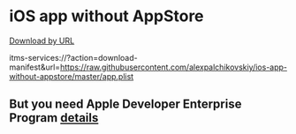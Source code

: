 # iOS app without AppStore

[Download by URL](itms-services://?action=download-manifest&url=https://raw.githubusercontent.com/alexpalchikovskiy/ios-app-without-appstore/master/app.plist)

itms-services://?action=download-manifest&url=https://raw.githubusercontent.com/alexpalchikovskiy/ios-app-without-appstore/master/app.plist

## But you need Apple Developer Enterprise Program [details](https://developer.apple.com/programs/enterprise/)
